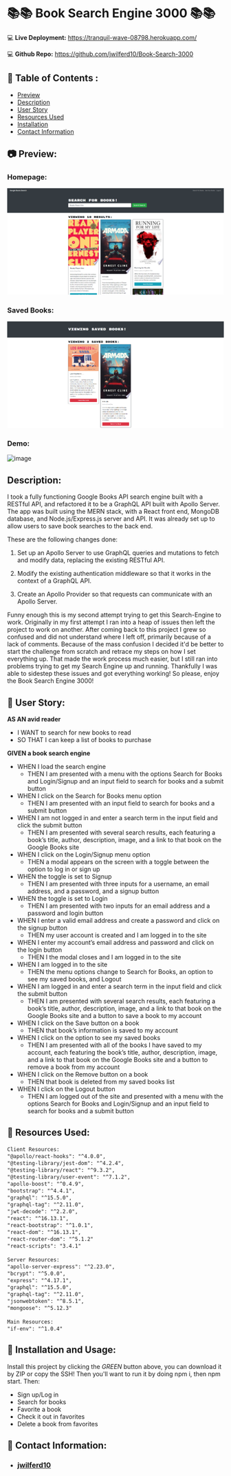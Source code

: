 # 📚📚 Book Search Engine 3000 📚📚

:computer: **Live Deployment:** https://tranquil-wave-08798.herokuapp.com/

:computer: **Github Repo:** https://github.com/jwilferd10/Book-Search-3000

## :open_file_folder: Table of Contents :
  - [Preview](#camera-preview)
  - [Description](#description)
  - [User Story](#book-user-story)
  - [Resources Used](#floppy_disk-resources-used)
  - [Installation](#minidisc-installation-and-usage)
  - [Contact Information](#e-mail-contact-information)

## :camera: Preview:

### Homepage:
![image](images/Homepage.png)
### Saved Books:
![image](images/SavedBooks.png)
### Demo:
![image](images/demo.gif)

## Description:
<p> I took a fully functioning Google Books API search engine built with a RESTful API, and refactored it to be a GraphQL API built with Apollo Server. The app was built using the MERN stack, with a React front end, MongoDB database, and Node.js/Express.js server and API. It was already set up to allow users to save book searches to the back end. </p>

<p> These are the following changes done: </p>

1) Set up an Apollo Server to use GraphQL queries and mutations to fetch and modify data, replacing the existing RESTful API.

2) Modify the existing authentication middleware so that it works in the context of a GraphQL API.

3) Create an Apollo Provider so that requests can communicate with an Apollo Server.

<p> Funny enough this is my second attempt trying to get this Search-Engine to work. Originally in my first attempt I ran into a heap of issues then left the project to work on another. After coming back to this project I grew so confused and did not understand where I left off, primarily because of a lack of comments. Because of the mass confusion I decided it'd be better to start the challenge from scratch and retrace my steps on how I set everything up. That made the work process much easier, but I still ran into problems trying to get my Search Engine up and running. Thankfully I was able to sidestep these issues and got everything working! So please, enjoy the Book Search Engine 3000! </p>

## :book: User Story:
**AS AN avid reader**
- I WANT to search for new books to read
- SO THAT I can keep a list of books to purchase

**GIVEN a book search engine**
- WHEN I load the search engine
  - THEN I am presented with a menu with the options Search for Books and Login/Signup and an input field to search for books and a submit button
- WHEN I click on the Search for Books menu option
  - THEN I am presented with an input field to search for books and a submit button
- WHEN I am not logged in and enter a search term in the input field and click the submit button
  - THEN I am presented with several search results, each featuring a book’s title, author, description, image, and a link to that book on the Google Books site
- WHEN I click on the Login/Signup menu option
  - THEN a modal appears on the screen with a toggle between the option to log in or sign up
- WHEN the toggle is set to Signup
  - THEN I am presented with three inputs for a username, an email address, and a password, and a signup button
- WHEN the toggle is set to Login
  - THEN I am presented with two inputs for an email address and a password and login button
- WHEN I enter a valid email address and create a password and click on the signup button
  - THEN my user account is created and I am logged in to the site
- WHEN I enter my account’s email address and password and click on the login button
  - THEN I the modal closes and I am logged in to the site
- WHEN I am logged in to the site
  - THEN the menu options change to Search for Books, an option to see my saved books, and Logout
- WHEN I am logged in and enter a search term in the input field and click the submit button
  - THEN I am presented with several search results, each featuring a book’s title, author, description, image, and a link to that book on the Google Books site and a button to save a book to my account
- WHEN I click on the Save button on a book
  - THEN that book’s information is saved to my account
- WHEN I click on the option to see my saved books
  - THEN I am presented with all of the books I have saved to my account, each featuring the book’s title, author, description, image, and a link to that book on the Google Books site and a button to remove a book from my account
- WHEN I click on the Remove button on a book
  - THEN that book is deleted from my saved books list
- WHEN I click on the Logout button
  - THEN I am logged out of the site and presented with a menu with the options Search for Books and Login/Signup and an input field to search for books and a submit button 

## :floppy_disk: Resources Used:
    Client Resources:
    "@apollo/react-hooks": "^4.0.0",
    "@testing-library/jest-dom": "^4.2.4",
    "@testing-library/react": "^9.3.2",
    "@testing-library/user-event": "^7.1.2",
    "apollo-boost": "^0.4.9",
    "bootstrap": "^4.4.1",
    "graphql": "^15.5.0",
    "graphql-tag": "^2.11.0",
    "jwt-decode": "^2.2.0",
    "react": "^16.13.1",
    "react-bootstrap": "^1.0.1",
    "react-dom": "^16.13.1",
    "react-router-dom": "^5.1.2"
    "react-scripts": "3.4.1"
    
    Server Resources:
    "apollo-server-express": "^2.23.0",
    "bcrypt": "^5.0.0",
    "express": "^4.17.1",
    "graphql": "^15.5.0",
    "graphql-tag": "^2.11.0",
    "jsonwebtoken": "^8.5.1",
    "mongoose": "^5.12.3"
    
    Main Resources:
    "if-env": "^1.0.4"

## :minidisc: Installation and Usage:
Install this project by clicking the *GREEN* button above, you can download it by ZIP or copy the SSH! Then you'll want to run it by doing npm i, then npm start. Then:
- Sign up/Log in
- Search for books
- Favorite a book
- Check it out in favorites
- Delete a book from favorites

## :e-mail: Contact Information:
- ### [jwilferd10](https://github.com/jwilferd10)
